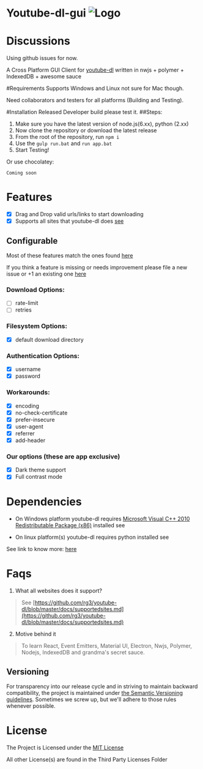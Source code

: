 # Youtube-dl-gui  ![Logo](https://raw.githubusercontent.com/puranjayjain/youtube-dl-gui/master/src/assets/icon36.png)

# Discussions
Using github issues for now.

A Cross Platform GUI Client for [youtube-dl](http://rg3.github.io/youtube-dl/) written in nwjs + polymer + IndexedDB + awesome sauce

#Requirements
Supports Windows and Linux not sure for Mac though. 

Need collaborators and testers for all platforms (Building and Testing).

#Installation
Released Developer build please test it.
  ##Steps:
  1. Make sure you have the latest version of node.js(6.xx), python (2.xx)
  2. Now clone the repository or download the latest release
  3. From the root of the repository, run `npm i`
  4. Use the `gulp run.bat` and `run app.bat`
  5. Start Testing!

Or use chocolatey:
```
Coming soon
```

# Features
 - [x] Drag and Drop valid urls/links to start downloading
 - [x] Supports all sites that youtube-dl does [see](https://github.com/rg3/youtube-dl/blob/master/docs/supportedsites.md)

## Configurable
Most of these features match the ones found [here](https://github.com/rg3/youtube-dl/blob/master/README.md#options)

If you think a feature is missing or needs improvement please file a new issue or +1 an existing one [here](https://github.com/puranjayjain/Youtube-dl-gui/issues)

### Download Options:
- [ ] rate-limit
- [ ] retries

### Filesystem Options:
- [x] default download directory

### Authentication Options:
- [x] username
- [x] password

### Workarounds:
- [x] encoding
- [x] no-check-certificate
- [x] prefer-insecure
- [x] user-agent
- [x] referrer
- [x] add-header

### Our options (these are app exclusive)
- [x] Dark theme support
- [x] Full contrast mode

# Dependencies

* On Windows platform youtube-dl requires [Microsoft Visual C++ 2010 Redistributable Package (x86)](https://www.microsoft.com/en-US/download/details.aspx?id=5555) installed see 

* On linux platform(s) youtube-dl requires python installed see

See link to know more: [here](http://rg3.github.io/youtube-dl/download.html)

# Faqs

1. What all websites does it support?

  > See [https://github.com/rg3/youtube-dl/blob/master/docs/supportedsites.md](https://github.com/rg3/youtube-dl/blob/master/docs/supportedsites.md)

2. Motive behind it

  > To learn React, Event Emitters, Material UI, Electron, Nwjs, Polymer, Nodejs, IndexedDB and grandma's secret sauce.

## Versioning

For transparency into our release cycle and in striving to maintain backward
compatibility, the project is maintained under
[the Semantic Versioning guidelines](http://semver.org/). Sometimes we screw up,
but we'll adhere to those rules whenever possible.

# License
The Project is Licensed under the [MIT License](https://github.com/puranjayjain/Youtube-dl-gui/blob/master/LICENSE)

All other License(s) are found in the Third Party Licenses Folder
